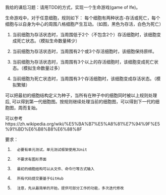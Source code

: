 
我给的课后习题：请用TDD的方式，实现一个生命游戏(game of lfe)。

 

生命游戏中，对于任意细胞，规则如下：
每个细胞有两种状态-存活或死亡，每个细胞与以自身为中心的周围八格细胞产生互动。（如图，黑色为存活，白色为死亡）

1.   当前细胞为存活状态时，当周围低于2个（不包含2个）存活细胞时，该细胞变成死亡状态。（模拟生命数量稀少）

2.   当前细胞为存活状态时，当周围有2个或3个存活细胞时，该细胞保持原样。

3.   当前细胞为存活状态时，当周围有3个以上的存活细胞时，该细胞变成死亡状态。（模拟生命数量过多）

4.   当前细胞为死亡状态时，当周围有3个存活细胞时，该细胞变成存活状态。（模拟繁殖）

可以把最初的细胞结构定义为种子，当所有在种子中的细胞同时被以上规则处理后, 可以得到第一代细胞图。按规则继续处理当前的细胞图，可以得到下一代的细胞图，周而复始。

可以参考https://zh.wikipedia.org/wiki/%E5%BA%B7%E5%A8%81%E7%94%9F%E5%91%BD%E6%B8%B8%E6%88%8F

 

要求：

1.       必要有单元测试，单元测试框架使用JUnit

2.       不要求有图形界面

3.       最初的细胞结构可以从文件、命令行等方式输入

4.       所有代码提交要基于GitHub

5.       注意，先从最简单的开始，提供可部分工作的功能，多次迭代修改
